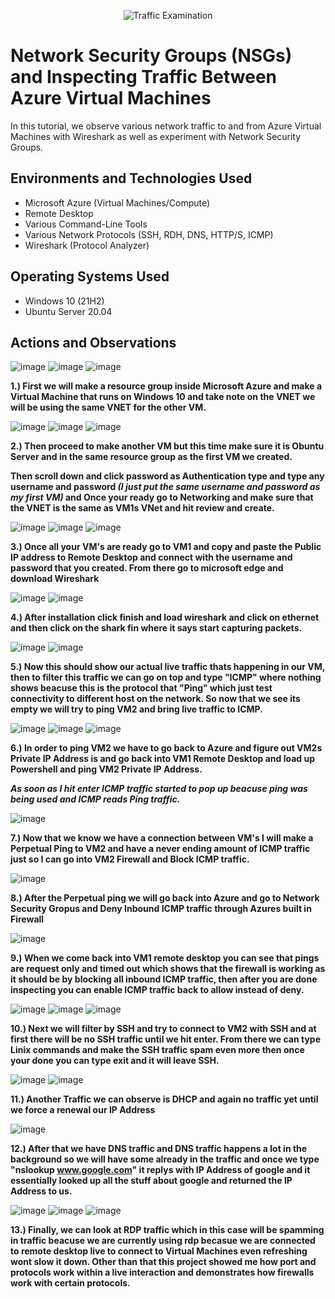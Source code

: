 <p align="center">
<img src="https://i.imgur.com/Ua7udoS.png" alt="Traffic Examination"/>
</p>

<h1>Network Security Groups (NSGs) and Inspecting Traffic Between Azure Virtual Machines</h1>
In this tutorial, we observe various network traffic to and from Azure Virtual Machines with Wireshark as well as experiment with Network Security Groups. <br />



<h2>Environments and Technologies Used</h2>

- Microsoft Azure (Virtual Machines/Compute)
- Remote Desktop
- Various Command-Line Tools
- Various Network Protocols (SSH, RDH, DNS, HTTP/S, ICMP)
- Wireshark (Protocol Analyzer)

<h2>Operating Systems Used </h2>

- Windows 10 (21H2)
- Ubuntu Server 20.04


<h2>Actions and Observations</h2>

![image](https://github.com/MartindIT/azure-network-protocols/assets/151476834/ea73b1f9-0191-423b-a238-d203f5fc10e2)
![image](https://github.com/MartindIT/azure-network-protocols/assets/151476834/54aa5489-7415-4102-8469-6e62a1c5d567)
![image](https://github.com/MartindIT/azure-network-protocols/assets/151476834/be4e4abd-9eab-41ef-b89f-60a8d2b4984a)

**1.) First we will make a resource group inside Microsoft Azure and make a Virtual Machine that runs on Windows 10 and take note on the VNET we will be using the same VNET for the other VM.**

![image](https://github.com/MartindIT/azure-network-protocols/assets/151476834/4c776bed-f66a-4627-bc94-db896b9a15d7)
![image](https://github.com/MartindIT/azure-network-protocols/assets/151476834/4fb6b544-cd40-4f13-9c46-feb506ae5d75)
![image](https://github.com/MartindIT/azure-network-protocols/assets/151476834/f48edcaf-802b-48b5-844e-12db3a6fa8c7)


**2.) Then proceed to make another VM but this time make sure it is Obuntu Server and in the same resource group as the first VM we created.**

**Then scroll down and click password as Authentication type and type any username and password *(I just put the same username and password as my first VM)* and Once your ready go to Networking and make sure that the VNET is the same as VM1s VNet and hit review and create.**

![image](https://github.com/MartindIT/azure-network-protocols/assets/151476834/d217e1c7-de41-4e4f-91cb-763d0ec6cdb4)
![image](https://github.com/MartindIT/azure-network-protocols/assets/151476834/3d66730f-749b-42d4-a910-b6925c42d5d7)
![image](https://github.com/MartindIT/azure-network-protocols/assets/151476834/3831973c-d4ae-41c3-99c6-4002f32e8b79)

**3.) Once all your VM's are ready go to VM1 and copy and paste the Public IP address to Remote Desktop and connect with the username and password that you created. From there go to microsoft edge and download Wireshark**

![image](https://github.com/MartindIT/azure-network-protocols/assets/151476834/c7875bd7-a1ff-47d6-a4ae-44f7be352d87)
![image](https://github.com/MartindIT/azure-network-protocols/assets/151476834/de678919-2887-4e79-973a-d33d2836ea0e)

**4.) After installation click finish and load wireshark and click on ethernet and then click on the shark fin where it says start capturing packets.**

![image](https://github.com/MartindIT/azure-network-protocols/assets/151476834/e06c88e9-d1a4-4be7-af3f-c0a46966443c)
![image](https://github.com/MartindIT/azure-network-protocols/assets/151476834/9e7b083a-5c14-4e20-9fe6-c524ed2a2d5f)

**5.) Now this should show our actual live traffic thats happening in our VM, then to filter this traffic we can go on top and type "ICMP" where nothing shows beacuse this is the protocol that "Ping" which just test connectivity to different host on the network. So now that we see its empty we will try to ping VM2 and bring live traffic to ICMP.**

![image](https://github.com/MartindIT/azure-network-protocols/assets/151476834/2d5574d3-8e98-4953-a6a7-46337d111777)
![image](https://github.com/MartindIT/azure-network-protocols/assets/151476834/d54349fa-9121-401c-b4cc-4a7bdd3ea2ab)
![image](https://github.com/MartindIT/azure-network-protocols/assets/151476834/757830e6-7ca8-421e-833c-76e4b98a316c)

**6.) In order to ping VM2 we have to go back to Azure and figure out VM2s Private IP Address is and go back into VM1 Remote Desktop and load up Powershell and ping VM2 Private IP Address.**

***As soon as I hit enter ICMP traffic started to pop up beacuse ping was being used and ICMP reads Ping traffic.***

![image](https://github.com/MartindIT/azure-network-protocols/assets/151476834/a3b17a51-0607-457b-a206-2102e1657ba5)

**7.) Now that we know we have a connection between VM's I will make a Perpetual Ping to VM2 and have a never ending amount of ICMP traffic just so I can go into VM2 Firewall and Block ICMP traffic.** 

![image](https://github.com/MartindIT/azure-network-protocols/assets/151476834/bde93550-f0a8-41a5-824b-863ebf3aef2e)

**8.) After the Perpetual ping we will go back into Azure and go to Network Security Gropus and Deny Inbound ICMP traffic through Azures built in Firewall**

![image](https://github.com/MartindIT/azure-network-protocols/assets/151476834/14cf392e-c31a-4608-aeca-d4d89328988b)

**9.) When we come back into VM1 remote desktop you can see that pings are request only and timed out which shows that the firewall is working as it should be by blocking all inbound ICMP traffic, then after you are done inspecting you can enable ICMP traffic back to allow instead of deny.**

![image](https://github.com/MartindIT/azure-network-protocols/assets/151476834/8ca14ae2-b1c4-48d0-94cd-81f7fd197852)
![image](https://github.com/MartindIT/azure-network-protocols/assets/151476834/88578312-8227-409f-ae0f-f7d8ee338987)
![image](https://github.com/MartindIT/azure-network-protocols/assets/151476834/96d07219-0447-484e-b732-97de3197b35e)

**10.) Next we will filter by SSH and try to connect to VM2 with SSH and at first there will be no SSH traffic until we hit enter. From there we can type Linix commands and make the SSH traffic spam even more then once your done you can type exit and it will leave SSH.**

![image](https://github.com/MartindIT/azure-network-protocols/assets/151476834/f9d7fd63-422f-46d9-86e8-21f189705865)
![image](https://github.com/MartindIT/azure-network-protocols/assets/151476834/b272f539-38a5-4ed4-9d52-5de31d9a89c4)

**11.) Another Traffic we can observe is DHCP and again no traffic yet until we force a renewal our IP Address**

![image](https://github.com/MartindIT/azure-network-protocols/assets/151476834/0330e645-1a19-4dec-ad8e-4876db5b46dc)

**12.) After that we have DNS traffic and DNS traffic happens a lot in the background so we will have some already in the traffic and once we type "nslookup www.google.com" it replys with IP Address of google and it essentially looked up all the stuff about google and returned the IP Address to us.**

![image](https://github.com/MartindIT/azure-network-protocols/assets/151476834/a8f0939e-c407-43d0-949a-78e87ce13ef9)
![image](https://github.com/MartindIT/azure-network-protocols/assets/151476834/4b11f20d-c618-46bb-b127-016fdbc60e9d)
![image](https://github.com/MartindIT/azure-network-protocols/assets/151476834/f3ddb129-3d21-474a-a8f8-a0d3ab5be41e)

**13.) Finally, we can look at RDP traffic which in this case will be spamming in traffic beacuse we are currently using rdp becasue we are connected to remote desktop live to connect to Virtual Machines even refreshing wont slow it down. Other than that this project showed me how port and protocols work within a live interaction and demonstrates how firewalls work with certain protocols.** 






